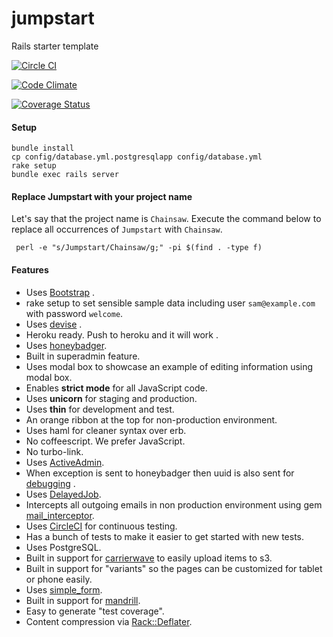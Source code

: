 # jumpstart
Rails starter template

[![Circle CI](https://circleci.com/gh/heyogrady/jumpstart/tree/master.svg?style=svg)](https://circleci.com/gh/heyogrady/jumpstart/tree/master)

[![Code Climate](https://codeclimate.com/github/heyogrady/jumpstart/badges/gpa.svg)](https://codeclimate.com/github/heyogrady/jumpstart)

[![Coverage Status](https://coveralls.io/repos/heyogrady/jumpstart/badge.svg)](https://coveralls.io/r/heyogrady/jumpstart)

#### Setup

```
bundle install
cp config/database.yml.postgresqlapp config/database.yml
rake setup
bundle exec rails server
```

#### Replace Jumpstart with your project name

Let's say that the project name is `Chainsaw`. Execute the command below to
replace all occurrences of `Jumpstart` with `Chainsaw`.

```
 perl -e "s/Jumpstart/Chainsaw/g;" -pi $(find . -type f)
```

#### Features

- Uses [Bootstrap](http://getbootstrap.com) .
- rake setup to set sensible sample data including user `sam@example.com` with password `welcome`.
- Uses [devise](https://github.com/plataformatec/devise) .
- Heroku ready. Push to heroku and it will work .
- Uses [honeybadger](https://www.honeybadger.io).
- Built in superadmin feature.
- Uses modal box to showcase an example of editing information using modal box.
- Enables __strict mode__ for all JavaScript code.
- Uses __unicorn__ for staging and production.
- Uses __thin__ for development and test.
- An orange ribbon at the top for non-production environment.
- Uses haml for cleaner syntax over erb.
- No coffeescript. We prefer JavaScript.
- No turbo-link.
- Uses [ActiveAdmin](http://activeadmin.info).
- When exception is sent to honeybadger then uuid is also sent for [debugging](http://videos.bigbinary.com/rubyonrails/use-uuid-x-request-id-to-debug-rails-application.html) .
- Uses [DelayedJob](https://github.com/collectiveidea/delayed_job).
- Intercepts all outgoing emails in non production environment using gem [mail_interceptor](https://github.com/bigbinary/mail_interceptor).
- Uses [CircleCI](https://circleci.com) for continuous testing.
- Has a bunch of tests to make it easier to get started with new tests.
- Uses PostgreSQL.
- Built in support for [carrierwave](https://github.com/carrierwaveuploader/carrierwave) to easily upload items to s3.
- Built in support for "variants" so the pages can be customized for tablet or phone easily.
- Uses [simple_form](https://github.com/plataformatec/simple_form).
- Built in support for [mandrill](http://how-we-work.bigbinary.com/externalservices/mandrill.html).
- Easy to generate "test coverage".
- Content compression via [Rack::Deflater](https://github.com/rack/rack/blob/master/lib/rack/deflater.rb).

